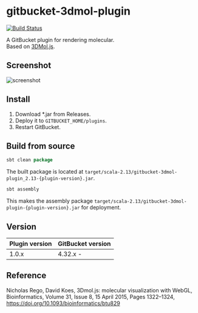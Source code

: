 # gitbucket-3dmol-plugin

[![Build Status](https://travis-ci.org/onukura/gitbucket-3dmol-plugin.svg?branch=master)](https://travis-ci.org/onukura/gitbucket-3dmol-plugin)

A GitBucket plugin for rendering molecular.  
Based on [3DMol.js](https://3dmol.csb.pitt.edu/index.html).

## Screenshot

![screenshot](https://github.com/onukura/gitbucket-3dmol-plugin/blob/assets/screenshot.png?raw=true)

## Install

1. Download *.jar from Releases.
2. Deploy it to `GITBUCKET_HOME/plugins`.
3. Restart GitBucket.

## Build from source

```sbt
sbt clean package
```

The built package is located at
`target/scala-2.13/gitbucket-3dmol-plugin_2.13-{plugin-version}.jar`.

```sbt
sbt assembly
```

This makes the assembly package
`target/scala-2.13/gitbucket-3dmol-plugin-{plugin-version}.jar`
for deployment.

## Version

Plugin version|GitBucket version
:---|:---
1.0.x |4.32.x -

## Reference

Nicholas Rego, David Koes, 3Dmol.js: molecular visualization with WebGL, Bioinformatics, Volume 31, Issue 8, 15 April 2015, Pages 1322–1324, https://doi.org/10.1093/bioinformatics/btu829